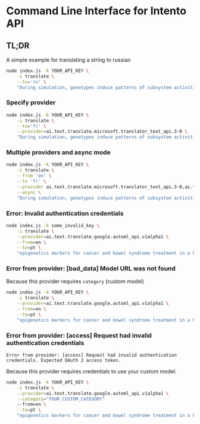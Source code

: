 # Command Line Interface for Intento API

## TL;DR

A simple example for translating a string to russian

```sh
node index.js -k YOUR_API_KEY \
    -i translate \
    --to='ru' \
    "During simulation, genotypes induce patterns of subsystem activities"
```

### Specify provider

```sh
node index.js -k YOUR_API_KEY \
    -i translate \
    --to='fr' \
    --provider=ai.text.translate.microsoft.translator_text_api.3-0 \
    "During simulation, genotypes induce patterns of subsystem activities"
```

### Multiple providers and async mode

```sh
node index.js -k YOUR_API_KEY \
    -i translate \
    --from 'en' \
    --to 'fr' \
    --provider ai.text.translate.microsoft.translator_text_api.3-0,ai.text.translate.google.translate_api.2-0 \
    --async \
    "During simulation, genotypes induce patterns of subsystem activities"
```

### Error: Invalid authentication credentials

```sh
node index.js -k some_invalid_key \
    -i translate \
    --provider=ai.text.translate.google.automl_api.v1alpha1 \
    --from=en \
    --to=pt \
    "epigenetics markers for cancer and bowel syndrome treatment in a hospital setting"
```

### Error from provider: [bad_data] Model URL was not found

Because this provider requires `category` (custom model)

```sh
node index.js -k YOUR_API_KEY \
    -i translate \
    --provider=ai.text.translate.google.automl_api.v1alpha1 \
    --from=en \
    --to=pt \
    "epigenetics markers for cancer and bowel syndrome treatment in a hospital setting"
```

### Error from provider: [access] Request had invalid authentication credentials

`Error from provider: [access] Request had invalid authentication credentials. Expected OAuth 2 access token.`

Because this provider requires credentials to use your custom model.

```sh
node index.js -k YOUR_API_KEY \
    -i translate \
    --provider=ai.text.translate.google.automl_api.v1alpha1 \
    --category="YOUR_CUSTOM_CATEGORY"
    --from=en \
    --to=pt \
    "epigenetics markers for cancer and bowel syndrome treatment in a hospital setting"
```
